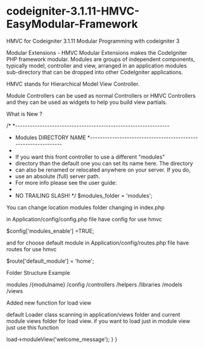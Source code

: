 # codeigniter-3.1.11-HMVC-EasyModular-Framework
HMVC for Codeigniter 3.1.11 Modular Programming with codeigniter 3 

Modular Extensions - HMVC
Modular Extensions makes the CodeIgniter PHP framework modular. Modules are groups of independent components, typically model, controller and view, arranged in an application modules sub-directory that can be dropped into other CodeIgniter applications.

HMVC stands for Hierarchical Model View Controller.

Module Controllers can be used as normal Controllers or HMVC Controllers and they can be used as widgets to help you build view partials.


What is New ?

/*
 *---------------------------------------------------------------
 * Modules DIRECTORY NAME
 *---------------------------------------------------------------
 *
 * If you want this front controller to use a different "modules"
 * directory than the default one you can set its name here. The directory
 * can also be renamed or relocated anywhere on your server. If you do,
 * use an absolute (full) server path.
 * For more info please see the user guide:
 *
 * NO TRAILING SLASH!
 */
	$modules_folder = 'modules';

  You can change  location modules folder  changing in index.php

in Application/config/config.php file have  config for use hmvc 

$config['modules_enable'] =TRUE;

and for choose default  module
in Application/config/routes.php file have  routes for use hmvc

$route['default_module'] = 'home'; 

Folder Structure Example 


modules
 /{modulname}
    /config
    /controllers
    /helpers
    /libraries
    /models
    /views

Added new function for load view 

default Loader class scanning in application/views folder and current module views folder for load view. if you want to load just in  module view  just  use this function

<?php

class Home extends CI_Controller {


   public function index(){
	   $this->load->moduleView('welcome_message');
   }

}
